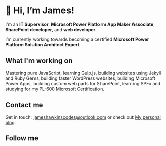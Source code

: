 # 👋 Hi, I’m James!
I'm an **IT Supervisor**, **Microsoft Power Platform App Maker Associate**, **SharePoint developer**, and **web developer**.

I’m currently working towards becoming a certified **Microsoft Power Platform Solution Architect Expert**. 

## What I'm working on

Mastering pure JavaScript, learning Gulp.js, building websites using Jekyll and Ruby Gems, building faster WordPress websites, building Microsoft Power Apps, building custom web parts for SharePoint, learning SPFx and studying for my PL-600 Microsoft Certification. 

## Contact me

Get in touch: jameshawkinscodes@outlook.com or check out [My personal blog](https://jameshawkins.codes). 

## Follow me



<!---
jhawksno/jhawksno is a ✨ special ✨ repository because its `README.md` (this file) appears on your GitHub profile.
You can click the Preview link to take a look at your changes.
--->

